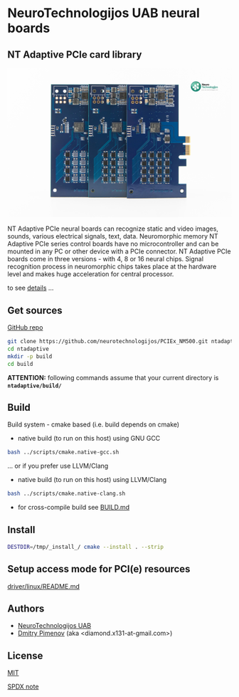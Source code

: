 # NeuroTechnologijos UAB neural boards

## NT Adaptive PCIe card library

![pcie-card](pictures/NT-Adaptive-Neurotechnologijos-114.png)

NT Adaptive PCIe neural boards can recognize static and video images, sounds, various electrical signals, text, data.
Neuromorphic memory NT Adaptive PCIe series control boards have no microcontroller and can be mounted in any PC or other
device with a PCIe connector. NT Adaptive PCIe boards come in three versions - with 4, 8 or 16 neural chips.
Signal recognition process in neuromorphic chips takes place at the hardware level and makes huge acceleration for central processor.

to see [details](https://www.neurotechnologijos.com/en/nt-adaptive-pcie-2/) ...

## Get sources
[GitHub repo](https://github.com/neurotechnologijos/PCIEx_NM500.git)

``` bash
git clone https://github.com/neurotechnologijos/PCIEx_NM500.git ntadaptive
cd ntadaptive
mkdir -p build
cd build
```

 **ATTENTION:** following commands assume that your current directory is **`ntadaptive/build/`**

## Build
Build system - cmake based (i.e. build depends on cmake)

* native build (to run on this host) using GNU GCC
``` bash
bash ../scripts/cmake.native-gcc.sh
```

... or if you prefer use LLVM/Clang

* native build (to run on this host) using LLVM/Clang
``` bash
bash ../scripts/cmake.native-clang.sh
```

* for cross-compile build see [BUILD.md](/docs/BUILD.md)

## Install
``` bash
DESTDIR=/tmp/_install_/ cmake --install . --strip
```

## Setup access mode for PCI(e) resources
[driver/linux/README.md](/driver/linux/README.md)


## Authors
* [NeuroTechnologijos UAB](https://www.neurotechnologijos.com/)
* [Dmitry Pimenov](https://github.com/diamondx131/) (aka <diamond.x131-at-gmail.com>)

## License
[MIT](/LICENSE)

[SPDX note](/LICENSE.note)
